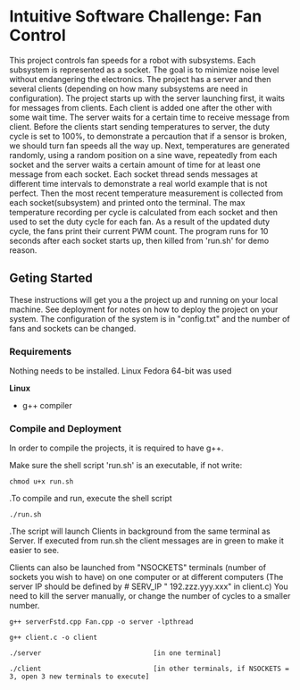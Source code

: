 # Intuitive Software Challenge: Fan Control
This project controls fan speeds for a robot with subsystems. Each subsystem is represented as a socket. The goal is to minimize noise level without endangering the electronics. The project has a server and then several clients (depending on how many subsystems are need in configuration). 
The project starts up with the server launching first, it waits for messages from clients. Each client is added one after the other with some wait time. The server waits for a certain time to receive message from client. Before the clients start sending temperatures to server, the duty cycle is set to 100%, to demonstrate a percaution that if a sensor is broken, we should turn fan speeds all the way up. Next, temperatures are generated randomly, using a random position on a sine wave, repeatedly from each socket and the server waits a certain amount of time for at least one message from each socket. Each socket thread sends messages at different time intervals to demonstrate a real world example that is not perfect. Then the most recent temperature measurement is collected from each socket(subsystem) and printed onto the terminal. 
The max temperature recording per cycle is calculated from each socket and then used to set the duty cycle for each fan. As a result of the updated duty cycle, the fans print their current PWM count. The program runs for 10 seconds after each socket starts up, then killed from 'run.sh' for demo reason. 

## Geting Started
These instructions will get you a the project up and running on your local machine. See deployment for notes on how to deploy the project on your system. The configuration of the system is in "config.txt" and the number of fans and sockets can be changed.

### Requirements
Nothing needs to be installed. Linux Fedora 64-bit was used

**Linux**
- g++ compiler


### Compile and Deployment
In order to compile the projects, it is required to have g++.

Make sure the shell script 'run.sh' is an executable, if not write:

```
chmod u+x run.sh
```

.To compile and run, execute the shell script

```
./run.sh
```

.The script will launch Clients in background from the same terminal as Server. If executed from run.sh the client messages are in green to make it easier to see.


Clients can also be launched from "NSOCKETS" terminals (number of sockets you wish to have) on one computer or at different computers (The server IP should be defined by # SERV_IP " 192.zzz.yyy.xxx" in client.c) You need to kill the server manually, or change the number of cycles to a smaller number.

```
g++ serverFstd.cpp Fan.cpp -o server -lpthread

g++ client.c -o client

./server                            [in one terminal]

./client                            [in other terminals, if NSOCKETS = 3, open 3 new terminals to execute]
```



